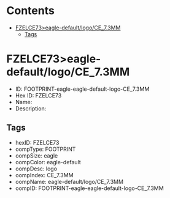 



Contents
========

* [FZELCE73>eagle-default/logo/CE_7.3MM](#fzelce73eagle-defaultlogoce_73mm)
	* [Tags](#tags)

# FZELCE73>eagle-default/logo/CE_7.3MM

- ID: FOOTPRINT-eagle-eagle-default-logo-CE_7.3MM
- Hex ID: FZELCE73
- Name: 
- Description: 

## Tags

- hexID: FZELCE73
- oompType: FOOTPRINT
- oompSize: eagle
- oompColor: eagle-default
- oompDesc: logo
- oompIndex: CE_7.3MM
- oompName: eagle-default/logo/CE_7.3MM
- oompID: FOOTPRINT-eagle-eagle-default-logo-CE_7.3MM
